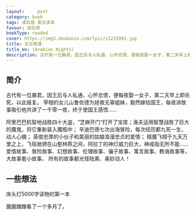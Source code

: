 ```yaml
---
layout:     post
category: book
tags: 读后感 英文读本
favour: 读后感
bookType: readed
cover: https://img3.doubanio.com/lpic/s1233993.jpg
title: 天方夜谭
title_en: (Arabian Nights)
description: 古代有一位暴君，因王后与人私通，心怀忿恨，便每夜娶一女子，第二天早上即杀死，以此报复。宰相的女儿山鲁佐德为拯救无辜姐妹，毅然嫁给国王，每夜讲故事吸引他共讲了一千零一夜，终于使国王感悟……阿里巴巴机智地战胜四十大盗，“芝麻开门”打开了宝库；渔夫运用智慧战胜了巨大的魔鬼，将它重新装入魔瓶中；辛迪巴德七次出海冒险，每次经历都九死一生，动人心魄；英俊忠厚的小伙子和美丽的姑娘浪漫忠贞的爱情；精魔飞翔于九天万里之上，飞毯驰骋在山壑林莽之间，阿拉丁的神灯威力巨大，神戒指无所不能……爱情故事、冒险故事、幻想故事、伦理故事、骗子故事、寓言故事、教诲故事等，大故事套小故事，所有的故事都光怪陆离、美妙动人！
---
```


## 简介

古代有一位暴君，因王后与人私通，心怀忿恨，便每夜娶一女子，第二天早上即杀死，以此报复。
宰相的女儿山鲁佐德为拯救无辜姐妹，毅然嫁给国王，每夜讲故事吸引他共讲了一千零一夜，终于使国王感悟……

阿里巴巴机智地战胜四十大盗，“芝麻开门”打开了宝库；渔夫运用智慧战胜了巨大的魔鬼，将它重新装入魔瓶中；
辛迪巴德七次出海冒险，每次经历都九死一生，动人心魄；
英俊忠厚的小伙子和美丽的姑娘浪漫忠贞的爱情；
精魔飞翔于九天万里之上，飞毯驰骋在山壑林莽之间，阿拉丁的神灯威力巨大，神戒指无所不能……
爱情故事、冒险故事、幻想故事、伦理故事、骗子故事、寓言故事、教诲故事等，大故事套小故事，
所有的故事都光怪陆离、美妙动人！

## 一些想法

床头灯5000字读物的第一本

磨磨蹭蹭看了一个多月了。